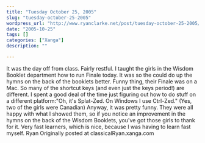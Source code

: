 ```yaml
---
title: "Tuesday October 25, 2005"
slug: "tuesday-october-25-2005"
wordpress_url: "http://www.ryanclarke.net/post/tuesday-october-25-2005/"
date: "2005-10-25"
tags: []
categories: ["Xanga"]
description: ""

---
```


It was the day off from class. Fairly restful.
 I taught the girls in the Wisdom Booklet department how to run Finale today. It was so the could do up the hymns on the back of the booklets better. Funny thing, their Finale was on a Mac. So many of the shortcut keys (and even just the keys period!) are different. I spent a good deal of the time just figuring out how to do stuff on a different platform:"Oh, it's Splat-Zed. On Windows I use Ctrl-Zed." (Yes, two of the girls were Canadian) Anyway, it was pretty funny. They were all happy with what I showed them, so if you notice an improvement in the hymns on the back of the Wisdom Booklets, you've got those girls to thank for it. Very fast learners, which is nice, because I was having to learn fast myself.
 Ryan
Originally posted at classicalRyan.xanga.com
